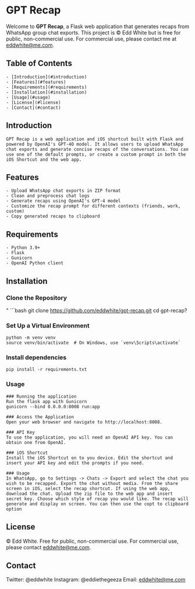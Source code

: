 # GPT Recap

Welcome to **GPT Recap**, a Flask web application that generates recaps from WhatsApp group chat exports. This project is © Edd White but is free for public, non-commercial use. For commercial use, please contact me at [eddwhite@me.com](mailto:eddwhite@me.com).

## Table of Contents
    - [Introduction](#introduction)
    - [Features](#features)
    - [Requirements](#requirements)
    - [Installation](#installation)
    - [Usage](#usage)
    - [License](#license)
    - [Contact](#contact)

## Introduction

    GPT Recap is a web application and iOS shortcut built with Flask and powered by OpenAI's GPT-4O model. It allows users to upload WhatsApp chat exports and generate concise recaps of the conversations. You can use one of the default prompts, or create a custom prompt in both the iOS Shortcut and the web app.

## Features

    - Upload WhatsApp chat exports in ZIP format
    - Clean and preprocess chat logs
    - Generate recaps using OpenAI's GPT-4 model
    - Customize the recap prompt for different contexts (friends, work, custom)
    - Copy generated recaps to clipboard

## Requirements
    - Python 3.9+
    - Flask
    - Gunicorn
    - OpenAI Python client

## Installation

### Clone the Repository
"
    ```bash
    git clone https://github.com/eddwhite/gpt-recap.git
    cd gpt-recap?

### Set Up a Virtual Environment
    python -m venv venv
    source venv/bin/activate  # On Windows, use `venv\Scripts\activate`

### Install dependencies
    pip install -r requirements.txt

### Usage
    ### Running the application
    Run the flask app with Gunicorn
    gunicorn --bind 0.0.0.0:8008 run:app

    ### Access the Application
    Open your web browser and navigate to http://localhost:8008.

    ### API Key
    To use the application, you will need an OpenAI API key. You can obtain one from OpenAI.

    ### iOS Shortcut
    Install the iOS Shortcut on to you device. Edit the shortcut and insert your API key and edit the prompts if you need.

    ### Usage
    In WhatsApp, go to Settings -> Chats -> Export and select the chat you wish to be recapped. Export the chat without media. From the share screen in iOS, select the recap shortcut. If using the web app, download the chat. Upload the zip file to the web app and insert secret key. Choose which style of recap you would like. The recap will generate and display on screen. You can then use the copt to clipboard option

## License
© Edd White. Free for public, non-commercial use. For commercial use, please contact eddwhite@me.com.

## Contact
Twitter: @eddwhite
Instagram: @eddiethegeeza
Email: eddwhite@me.com